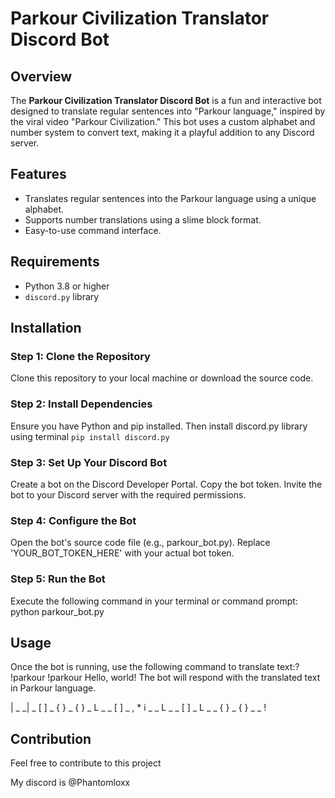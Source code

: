 # Parkour Civilization Translator Discord Bot

## Overview
The **Parkour Civilization Translator Discord Bot** is a fun and interactive bot designed to translate regular sentences into "Parkour language," inspired by the viral video "Parkour Civilization." This bot uses a custom alphabet and number system to convert text, making it a playful addition to any Discord server.

## Features
- Translates regular sentences into the Parkour language using a unique alphabet.
- Supports number translations using a slime block format.
- Easy-to-use command interface.

## Requirements
- Python 3.8 or higher
- `discord.py` library

## Installation
### Step 1: Clone the Repository
Clone this repository to your local machine or download the source code.

### Step 2: Install Dependencies
Ensure you have Python and pip installed. Then install discord.py library using terminal
`pip install discord.py`

### Step 3: Set Up Your Discord Bot
Create a bot on the Discord Developer Portal.
Copy the bot token.
Invite the bot to your Discord server with the required permissions.

### Step 4: Configure the Bot
Open the bot's source code file (e.g., parkour_bot.py).
Replace 'YOUR_BOT_TOKEN_HERE' with your actual bot token.

### Step 5: Run the Bot
Execute the following command in your terminal or command prompt:
python parkour_bot.py

## Usage
Once the bot is running, use the following command to translate text:?
!parkour <your sentence here>
!parkour Hello, world!
The bot will respond with the translated text in Parkour language.

| _ _| _ [ ] _ { } _ { } _ L _ _ [ ] _ , * i _ _ L _ _ [ ] _ L _ _ { } _ { } _ _ !

## Contribution
Feel free to contribute to this project

My discord is @Phantomloxx
